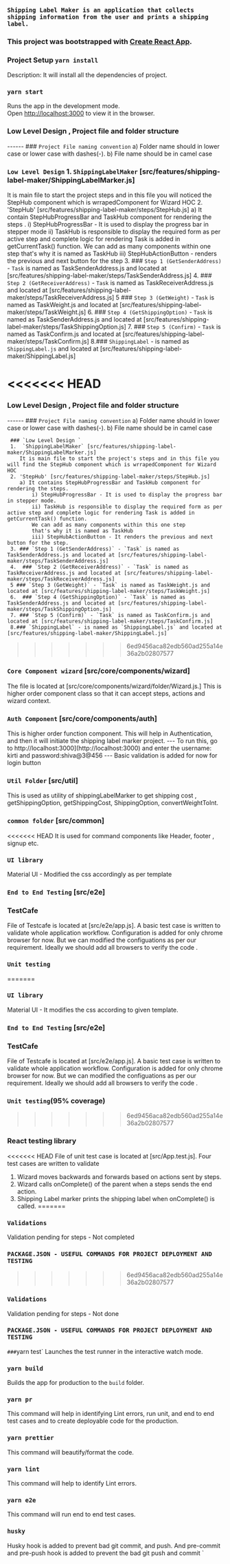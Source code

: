 ### `Shipping Label Maker is an application that collects shipping information from the user and prints a shipping label.`

### This project was bootstrapped with [Create React App](https://github.com/facebook/create-react-app).

### Project Setup `yarn install`

Description: It will install all the dependencies of project.

### `yarn start`

Runs the app in the development mode.<br />
Open [http://localhost:3000](http://localhost:3000) to view it in the browser.

### Low Level Design , Project file and folder structure

------ ### `Project File naming convention`
a) Folder name should in lower case or lower case with dashes(-).
b) File name should be in camel case

### `Low Level Design` 1. `ShippingLabelMaker` [src/features/shipping-label-maker/ShippingLabelMarker.js]

It is main file to start the project steps and in this file you will noticed the StepHub component which is wrrapedComponent for Wizard HOC 2. 'StepHub' [src/features/shipping-label-maker/steps/StepHub.js]
a) It contain StepHubProgressBar and TaskHub component for rendering the steps .
i) StepHubProgressBar - It is used to display the progress bar in stepper mode
ii) TaskHub is responsible to display the required form as per active step and complete logic for rendering Task is added in getCurrentTask() function.
We can add as many components within one step
that's why it is named as TaskHub
iii) StepHubActionButton - renders the previous and next button for the step 3. ### `Step 1 (GetSenderAddress)` - `Task` is named as TaskSenderAddress.js and located at [src/features/shipping-label-maker/steps/TaskSenderAddress.js] 4. ### `Step 2 (GetReceiverAddress)` - `Task` is named as TaskReceiverAddress.js and located at [src/features/shipping-label-maker/steps/TaskReceiverAddress.js]
5 ### `Step 3 (GetWeight)` - `Task` is named as TaskWeight.js and located at [src/features/shipping-label-maker/steps/TaskWeight.js] 6. ### `Step 4 (GetShippingOption)` - `Task` is named as TaskSenderAddress.js and located at [src/features/shipping-label-maker/steps/TaskShippingOption.js] 7. ### `Step 5 (Confirm)` - `Task` is named as TaskConfirm.js and located at [src/features/shipping-label-maker/steps/TaskConfirm.js]
8.### `ShippingLabel` - is named as `ShippingLabel.js` and located at [src/features/shipping-label-maker/ShippingLabel.js]

<<<<<<< HEAD
=======
### Low Level Design , Project file and folder structure 
  ------ ### `Project File naming convention`
     a) Folder name should in lower case or lower case with dashes(-).
     b) File name should be in camel case
     
     ### `Low Level Design `
     1.  `ShippingLabelMaker` [src/features/shipping-label-maker/ShippingLabelMarker.js] 
        It is main file to start the project's steps and in this file you will find the StepHub component which is wrrapedComponent for Wizard HOC 
     2. 'StepHub' [src/features/shipping-label-maker/steps/StepHub.js] 
        a) It contains StepHubProgressBar and TaskHub component for rendering the steps. 
            i) StepHubProgressBar - It is used to display the progress bar in stepper mode. 
            ii) TaskHub is responsible to display the required form as per active step and complete logic for rendering Task is added in         getCurrentTask() function. 
            We can add as many components within this one step 
            that's why it is named as TaskHub 
            iii) StepHubActionButton - It renders the previous and next button for the step.
     3. ### `Step 1 (GetSenderAddress)` - `Task` is named as TaskSenderAddress.js and located at [src/features/shipping-label-maker/steps/TaskSenderAddress.js]
     4.  ### `Step 2 (GetReceiverAddress)` - `Task` is named as TaskReceiverAddress.js and located at [src/features/shipping-label-maker/steps/TaskReceiverAddress.js]
     5 ### `Step 3 (GetWeight)` - `Task` is named as TaskWeight.js and located at [src/features/shipping-label-maker/steps/TaskWeight.js]
     6.  ### `Step 4 (GetShippingOption)` - `Task` is named as TaskSenderAddress.js and located at [src/features/shipping-label-maker/steps/TaskShippingOption.js]
     7. ### `Step 5 (Confirm)` - `Task` is named as TaskConfirm.js and located at [src/features/shipping-label-maker/steps/TaskConfirm.js]
     8.### `ShippingLabel` - is named as `ShippingLabel.js` and located at  [src/features/shipping-label-maker/ShippingLabel.js]
 
>>>>>>> 6ed9456aca82edb560ad255a14e36a2b02807577
### `Core Component wizard` [src/core/components/wizard]

The file is located at [src/core/components/wizard/folder/Wizard.js.]
This is higher order component class so that it can accept steps, actions and wizard context.

### `Auth Component` [src/core/components/auth]

This is higher order function component. This will help in Authentication, and then it will initiate the shipping label marker project. --- To run this, go to http://localhost:3000](http://localhost:3000) and enter the username: kirti and password:shiva@3@456
--- Basic validation is added for now for login button

### `Util Folder` [src/util]

This is used as utility of shippingLabelMarker to get shipping cost , getShippingOption, getShippingCost, ShippingOption, convertWeightToInt.

### `common folder` [src/common]

<<<<<<< HEAD
It is used for command components like Header, footer , signup etc.

### `UI library`

Material UI -
Modified the css accordingly as per template

### `End to End Testing` [src/e2e]

### TestCafe

File of Testcafe is located at [src/e2e/app.js]. A basic test case is written to validate whole application workflow. Configuration is added for only chrome browser for now. But we can modified the configuations as per our requirement. Ideally we should add all browsers to verify the code .

### `Unit testing`

=======
### `UI library` 
Material UI - 
It modifies the css according to given template.
 
### `End to End Testing` [src/e2e]
### TestCafe
   File of Testcafe is located at [src/e2e/app.js]. A basic test case is written to validate whole application workflow. Configuration is added for only chrome browser for now. But we can modified the configuations as per our requirement. Ideally we should add all browsers to verify the code . 
   
### `Unit testing`(95% coverage)
>>>>>>> 6ed9456aca82edb560ad255a14e36a2b02807577
### React testing library

<<<<<<< HEAD
File of unit test case is located at [src/App.test.js]. Four test cases are written to validate

1. Wizard moves backwards and forwards based on actions sent by steps.
2. Wizard calls onComplete() of the parent when a steps sends the end action.
3. Shipping Label marker prints the shipping label when onComplete() is called.
=======
### `Validations `
   Validation pending for steps - Not completed 
   
### `PACKAGE.JSON - USEFUL COMMANDS FOR PROJECT DEPLOYMENT AND TESTING `
>>>>>>> 6ed9456aca82edb560ad255a14e36a2b02807577

### `Validations`

Validation pending for steps - Not done

### `PACKAGE.JSON - USEFUL COMMANDS FOR PROJECT DEPLOYMENT AND TESTING`

`###`yarn test`
Launches the test runner in the interactive watch mode.

### `yarn build`

Builds the app for production to the `build` folder.<br />

### `yarn pr`

This command will help in identifying Lint errors, run unit, and end to end test cases and to create deployable code for the production.

### `yarn prettier`

This command will beautify/format the code.

### `yarn lint`

This command will help to identify Lint errors.

### `yarn e2e`

This command will run end to end test cases.

### `husky`

Husky hook is added to prevent bad git commit, and push. And pre-commit and pre-push hook is added to prevent the bad git push and commit
`
